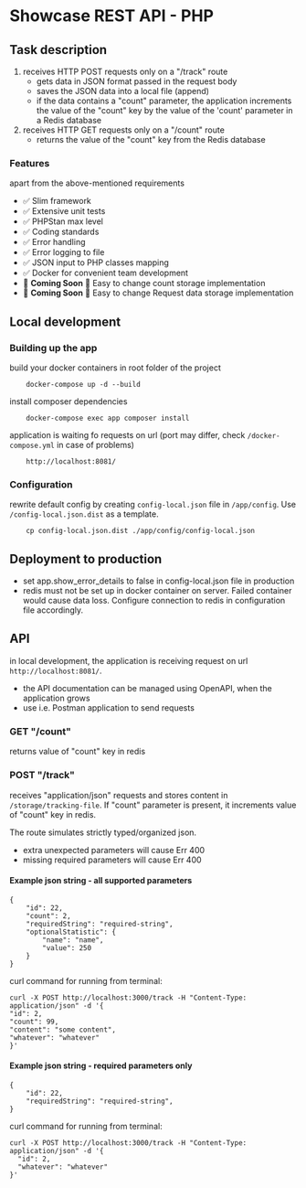 # Showcase REST API - PHP

## Task description

1. receives HTTP POST requests only on a "/track" route
   - gets data in JSON format passed in the request body
   - saves the JSON data into a local file (append)
   - if the data contains a "count" parameter, the application increments the value of the "count" key by the value of the 'count' parameter in a Redis database
2. receives HTTP GET requests only on a "/count" route
   - returns the value of the "count" key from the Redis database

### Features

apart from the above-mentioned requirements

- ✅ Slim framework
- ✅ Extensive unit tests
- ✅ PHPStan max level
- ✅ Coding standards
- ✅ Error handling
- ✅ Error logging to file
- ✅ JSON input to PHP classes mapping
- ✅ Docker for convenient team development
- 🚧 **Coming Soon** 🚧 Easy to change count storage implementation
- 🚧 **Coming Soon** 🚧 Easy to change Request data storage implementation
    
## Local development

### Building up the app

build your docker containers in root folder of the project

```
    docker-compose up -d --build
```

install composer dependencies

```
    docker-compose exec app composer install
```

application is waiting fo requests on url (port may differ, check `/docker-compose.yml` in case of problems)

```
    http://localhost:8081/
```

### Configuration

rewrite default config by creating `config-local.json` file in `/app/config`. Use `/config-local.json.dist` as a template.

```
    cp config-local.json.dist ./app/config/config-local.json
```

## Deployment to production

- set app.show_error_details to false in config-local.json file in production
- redis must not be set up in docker container on server. Failed container would cause data loss. Configure connection
to redis in configuration file accordingly.

## API

in local development, the application is receiving request on url `http://localhost:8081/`.

- the API documentation can be managed using OpenAPI, when the application grows
- use i.e. Postman application to send requests

### GET "/count"

returns value of "count" key in redis

### POST "/track"

receives "application/json" requests and stores content in `/storage/tracking-file`.
If "count" parameter is present, it increments value of "count" key in redis.

The route simulates strictly typed/organized json.

- extra unexpected parameters will cause Err 400
- missing required parameters will cause Err 400

#### Example json string - all supported parameters 

```
{
    "id": 22, 
    "count": 2,
    "requiredString": "required-string",
    "optionalStatistic": {
        "name": "name",
        "value": 250
    }
}
```

curl command for running from terminal:

```
curl -X POST http://localhost:3000/track -H "Content-Type: application/json" -d '{
"id": 2,
"count": 99,
"content": "some content",
"whatever": "whatever"
}'
```

#### Example json string - required parameters only

```
{
    "id": 22, 
    "requiredString": "required-string",
}
```

curl command for running from terminal:

```
curl -X POST http://localhost:3000/track -H "Content-Type: application/json" -d '{
  "id": 2,
  "whatever": "whatever"
}'
```
